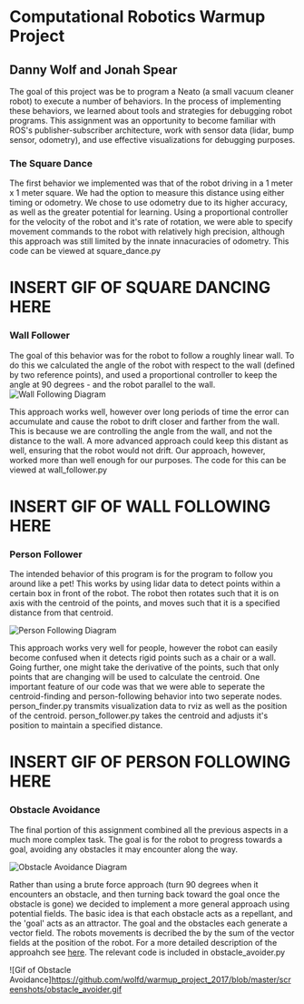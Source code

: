 # Computational Robotics Warmup Project
## Danny Wolf and Jonah Spear

The goal of this project was be to program a Neato (a small vacuum cleaner robot) to execute a number of behaviors. In the process of implementing these behaviors, we learned about tools and strategies for debugging robot programs. This assignment was an opportunity to become familiar with ROS's publisher-subscriber architecture, work with sensor data (lidar, bump sensor, odometry), and use effective visualizations for debugging purposes.

### The Square Dance

The first behavior we implemented was that of the robot driving in a 1 meter x 1 meter square. We had the option to measure this distance using either timing or odometry. We chose to use odometry due to its higher accuracy, as well as the greater potential for learning. Using a proportional controller for the velocity of the robot and it's rate of rotation, we were able to specify movement commands to the robot with relatively high precision, although this approach was still limited by the innate innacuracies of odometry. This code can be viewed at square_dance.py

# INSERT GIF OF SQUARE DANCING HERE

### Wall Follower

The goal of this behavior was for the robot to follow a roughly linear wall. To do this we calculated the angle of the robot with respect to the wall (defined by two reference points), and used a proportional controller to keep the angle at 90 degrees - and the robot parallel to the wall. 
![Wall Following Diagram](https://github.com/wolfd/warmup_project_2017/blob/master/rescources/SimpleWallFollowingDiagram.png)

This approach works well, however over long periods of time the error can accumulate and cause the robot to drift closer and farther from the wall. This is because we are controlling the angle from the wall, and not the distance to the wall. A more advanced approach could keep this distant as well, ensuring that the robot would not drift. Our approach, however, worked more than well enough for our purposes. The code for this can be viewed at wall_follower.py

# INSERT GIF OF WALL FOLLOWING HERE

### Person Follower

The intended behavior of this program is for the program to follow you around like a pet! This works by using lidar data to detect points within a certain box in front of the robot. The robot then rotates such that it is on axis with the centroid of the points, and moves such that it is a specified distance from that centroid. 

![Person Following Diagram](https://github.com/wolfd/warmup_project_2017/blob/master/rescources/PersonFollowing.png)

This approach works very well for people, however the robot can easily become confused when it detects rigid points such as a chair or a wall. Going further, one might take the derivative of the points, such that only points that are changing will be used to calculate the centroid. One important feature of our code was that we were able to seperate the centroid-finding and person-following behavior into two seperate nodes. person_finder.py transmits visualization data to rviz as well as the position of the centroid. person_follower.py takes the centroid and adjusts it's position to maintain a specified distance.

# INSERT GIF OF PERSON FOLLOWING HERE

### Obstacle Avoidance

The final portion of this assignment combined all the previous aspects in a much more complex task. The goal is for the robot to progress towards a goal, avoiding any obstacles it may encounter along the way. 

![Obstacle Avoidance Diagram](https://github.com/wolfd/warmup_project_2017/blob/master/rescources/ObstacleAvoidance.png) 

Rather than using a brute force approach (turn 90 degrees when it encounters an obstacle, and then turning back toward the goal once the obstacle is gone) we decided to implement a more general approach using potential fields. The basic idea is that each obstacle acts as a repellant, and the 'goal' acts as an attractor. The goal and the obstacles each generate a vector field. The robots movements is decribed the by the sum of the vector fields at the position of the robot. For a more detailed description of the approahch see [here](http://phoenix.goucher.edu/~jillz/cs325_robotics/goodrich_potential_fields.pdf). The relevant code is included in obstacle_avoider.py

![Gif of Obstacle Avoidance]https://github.com/wolfd/warmup_project_2017/blob/master/screenshots/obstacle_avoider.gif


